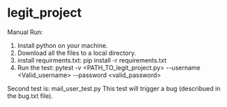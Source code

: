 # legit_project
Manual Run:
1. Install python on your machine.
2. Download all the files to a local directory.
3. install requirments.txt:
pip install -r requirements.txt
4. Run the test:
   pytest -v <PATH_TO_legit_project.py> --username <Valid_username> --password <valid_password>


Second test is: mail_user_test.py
This test will trigger a bug (describued in the bug.txt file).
